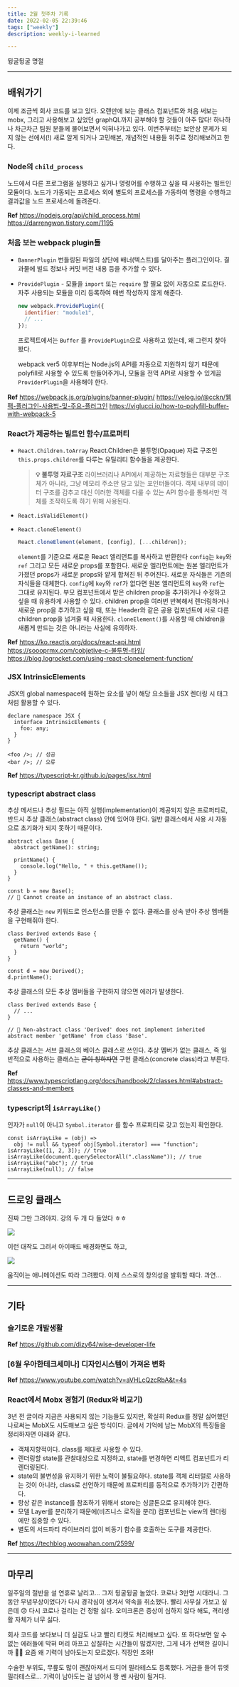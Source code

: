 ```yaml
---
title: 2월 첫주차 기록
date: 2022-02-05 22:39:46
tags: ["weekly"]
description: weekly-i-learned

---
```


뒹굴뒹굴 명절

<!-- more -->

---

## 배워가기

이제 조금씩 회사 코드를 보고 있다. 오랜만에 보는 클래스 컴포넌트와 처음 써보는 mobx, 그리고 사용해보고 싶었던 graphQL까지 공부해야 할 것들이 아주 많다! 하나하나 차근차근 팀원 분들께 물어보면서 익혀나가고 있다. 이번주부터는 보안상 문제가 되지 않는 선에서(!) 새로 알게 되거나 고민해본, 개념적인 내용들 위주로 정리해보려고 한다.

### Node의 `child_process`

노드에서 다른 프로그램을 실행하고 싶거나 명령어를 수행하고 싶을 때 사용하는 빌트인 모듈이다. 노드가 가동되는 프로세스 외에 별도의 프로세스를 가동하여 명령을 수행하고 결과값을 노드 프로세스에 돌려준다.

**Ref**
https://nodejs.org/api/child_process.html
https://darrengwon.tistory.com/1195

### 처음 보는 webpack plugin들

- `BannerPlugin`
  번들링된 파일의 상단에 배너(텍스트)를 달아주는 플러그인이다. 결과물에 빌드 정보나 커밋 버전 내용 등을 추가할 수 있다.

- `ProvidePlugin` - 모듈을 `import` 또는 `require` 할 필요 없이 자동으로 로드한다. 자주 사용되는 모듈을 미리 등록하여 매번 작성하지 않게 해준다.

  ```jsx
  new webpack.ProvidePlugin({
    identifier: "module1",
    // ...
  });
  ```

  프로젝트에서는 `Buffer` 를 `ProvidePlugin`으로 사용하고 있는데, 왜 그런지 찾아봤다.

  webpack ver5 이후부터는 Node.js의 API를 자동으로 지원하지 않기 때문에 polyfill로 사용할 수 있도록 만들어주거나, 모듈을 전역 API로 사용할 수 있게끔 `ProviderPlugin`을 사용해야 한다.

**Ref**
https://webpack.js.org/plugins/banner-plugin/
https://velog.io/@cckn/웹팩-플러그인-사용법-및-주요-플러그인
https://viglucci.io/how-to-polyfill-buffer-with-webpack-5

### React가 제공하는 빌트인 함수/프로퍼티

- `React.Children.toArray`
  React.Children은 불투명(Opaque) 자료 구조인 `this.props.children`를 다루는 유틸리티 함수들을 제공한다.

  > **💡 불투명 자료구조**
  > 라이브러리나 API에서 제공하는 자료형들은 대부분 구조체가 아니라, 그냥 메모리 주소만 담고 있는 포인터들이다. 객체 내부의 데이터 구조를 감추고 대신 이러한 객체를 다룰 수 있는 API 함수를 통해서만 객체를 조작하도록 하기 위해 사용된다.

- `React.isValidElement()`

- `React.cloneElement()`

  ```jsx
  React.cloneElement(element, [config], [...children]);
  ```

  `element`를 기준으로 새로운 React 엘리먼트를 복사하고 반환한다 `config`는 `key`와 `ref` 그리고 모든 새로운 props를 포함한다. 새로운 엘리먼트에는 원본 엘리먼트가 가졌던 props가 새로운 props와 얕게 합쳐진 뒤 주어진다. 새로운 자식들은 기존의 자식들을 대체한다. `config`에 `key`와 `ref`가 없다면 원본 엘리먼트의 `key`와 `ref`는 그대로 유지된다.
  부모 컴포넌트에서 받은 children prop을 추가하거나 수정하고 싶을 때 유용하게 사용할 수 있다. children prop을 여러번 반복해서 렌더링하거나 새로운 prop을 추가하고 싶을 때, 또는 Header와 같은 공용 컴포넌트에 서로 다른 children prop을 넘겨줄 때 사용한다. `cloneElement()`를 사용할 때 children을 새롭게 만드는 것은 아니라는 사실에 유의하자.

**Ref**
https://ko.reactjs.org/docs/react-api.html
https://soooprmx.com/cobjetive-c-불투명-타입/
https://blog.logrocket.com/using-react-cloneelement-function/

### JSX IntrinsicElements

JSX의 global namespace에 원하는 요소를 넣어 해당 요소들을 JSX 렌더링 시 태그처럼 활용할 수 있다.

```tsx
declare namespace JSX {
  interface IntrinsicElements {
    foo: any;
  }
}

<foo />; // 성공
<bar />; // 오류
```

**Ref** https://typescript-kr.github.io/pages/jsx.html

### typescript abstract class

추상 메서드나 추상 필드는 아직 실행(implementation)이 제공되지 않은 프로퍼티로, 반드시 추상 클래스(abstract class) 안에 있어야 한다. 일반 클래스에서 사용 시 자동으로 초기화가 되지 못하기 때문이다.

```tsx
abstract class Base {
  abstract getName(): string;

  printName() {
    console.log("Hello, " + this.getName());
  }
}

const b = new Base();
// 🚨 Cannot create an instance of an abstract class.
```

추상 클래스는 `new` 키워드로 인스턴스를 만들 수 없다. 클래스를 상속 받아 추상 멤버들을 구현해줘야 한다.

```tsx
class Derived extends Base {
  getName() {
    return "world";
  }
}

const d = new Derived();
d.printName();
```

추상 클래스의 모든 추상 멤버들을 구현하지 않으면 에러가 발생한다.

```tsx
class Derived extends Base {
  // ...
}

// 🚨 Non-abstract class 'Derived' does not implement inherited abstract member 'getName' from class 'Base'.
```

추상 클래스는 서브 클래스의 베이스 클래스로 쓰인다. 추상 멤버가 없는 클래스, 즉 일반적으로 사용하는 클래스는 ~~굳이 칭하자면~~ 구현 클래스(concrete class)라고 부른다.

**Ref**
https://www.typescriptlang.org/docs/handbook/2/classes.html#abstract-classes-and-members

### typescript의 `isArrayLike()`

인자가 `null`이 아니고 `Symbol.iterator` 를 함수 프로퍼티로 갖고 있는지 확인한다.

```tsx
const isArrayLike = (obj) =>
  obj != null && typeof obj[Symbol.iterator] === "function";
isArrayLike([1, 2, 3]); // true
isArrayLike(document.querySelectorAll(".className")); // true
isArrayLike("abc"); // true
isArrayLike(null); // false
```

---

## 드로잉 클래스

진짜 그만 그려야지. 강의 두 개 다 들었다 ㅎㅎ

<img src="../../assets/2022-2-week-1/01.png" />

이런 대작도 그려서 아이패드 배경화면도 하고,

<img src="../../assets/2022-2-week-1/02.gif" />

움직이는 애니메이션도 따라 그려봤다. 이제 스스로의 창의성을 발휘할 때다. 과연…

---

## 기타

### 슬기로운 개발생활

**Ref**
https://github.com/dizy64/wise-developer-life

### [6월 우아한테크세미나] 디자인시스템이 가져온 변화

**Ref**
https://www.youtube.com/watch?v=aVHLcQzcRbA&t=4s

### React에서 Mobx 경험기 (Redux와 비교기)

3년 전 글이라 지금은 사용되지 않는 기능들도 있지만, 확실히 Redux를 정말 싫어했던 나로써는 MobX도 시도해보고 싶은 방식이다. 글에서 기억에 남는 MobX의 특징들을 정리하자면 아래와 같다.

- 객체지향적이다. class를 제대로 사용할 수 있다.
- 렌더링할 state를 관찰대상으로 지정하고, state를 변경하면 리액트 컴포넌트가 리렌더링된다.
- state의 불변성을 유지하기 위한 노력이 불필요하다. state를 객체 리터럴로 사용하는 것이 아니라, class로 선언하기 때문에 프로퍼티를 동적으로 추가하기가 간편하다.
- 항상 같은 instance를 참조하기 위해서 store는 싱글톤으로 유지해야 한다.
- 모델 Layer를 분리하기 때문에(비즈니스 로직을 분리) 컴포넌트는 view의 렌더링에만 집중할 수 있다.
- 별도의 서드파티 라이브러리 없이 비동기 함수를 호출하는 도구를 제공한다.

**Ref**
https://techblog.woowahan.com/2599/

---

## 마무리

일주일의 절반을 설 연휴로 날리고… 그저 뒹굴뒹굴 놀았다. 코로나 3만명 시대라니. 그동안 무념무상이었다가 다시 경각심이 생겨서 약속을 취소했다. 빨리 사무실 가보고 싶은데 😞 다시 코로나 걸리는 건 정말 싫다. 오미크론은 증상이 심하지 않다 해도, 격리생활 자체가 너무 싫다.

회사 코드를 보다보니 더 실감도 나고 빨리 티켓도 처리해보고 싶다. 또 하다보면 알 수 없는 에러들에 막혀 머리 아프고 삽질하는 시간들이 많겠지만, 그게 내가 선택한 길이니까 🤷‍♀️ 요즘 왜 기력이 남아도는지 모르겠다. 직장인 조와!

수술한 부위도, 무릎도 많이 괜찮아져서 드디어 필라테스도 등록했다. 거금을 들어 듀엣 필라테스로… 기력이 남아도는 걸 넘어서 짱 쎈 사람이 될거다.
